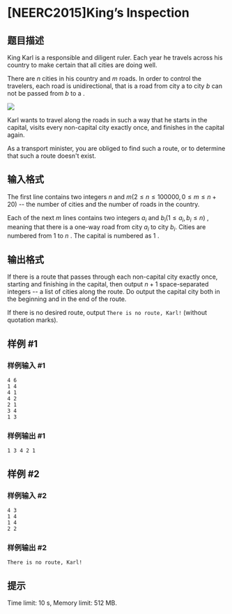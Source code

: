 # [NEERC2015]King’s Inspection

## 题目描述



King Karl is a responsible and diligent ruler. Each year he travels across his country to make certain that all cities are doing well.

There are $n$ cities in his country and $m$ roads. In order to control the travelers, each road is unidirectional, that is a road from city a to city $b$ can not be passed from $b$ to a .

![](https://onlinejudgeimages.s3-ap-northeast-1.amazonaws.com/problem/11745/1.png)

Karl wants to travel along the roads in such a way that he starts in the capital, visits every non-capital city exactly once, and finishes in the capital again.

As a transport minister, you are obliged to find such a route, or to determine that such a route doesn't exist.



## 输入格式



The first line contains two integers $n$ and $m (2 \le n \le 100 000 , 0 \le m \le n + 20)$ -- the number of cities and the number of roads in the country.

Each of the next $m$ lines contains two integers $a_{i}$ and $b_{i} (1 \le a_{i}, b_{i} \le n)$ , meaning that there is a one-way road from city $a_{i}$ to city $b_{i}.$ Cities are numbered from $1$ to $n$ . The capital is numbered as $1$ .



## 输出格式



If there is a route that passes through each non-capital city exactly once, starting and finishing in the capital, then output $n + 1$ space-separated integers -- a list of cities along the route. Do output the capital city both in the beginning and in the end of the route.

If there is no desired route, output `There is no route, Karl!` (without quotation marks).



## 样例 #1

### 样例输入 #1
```
4 6
1 4
4 1
4 2
2 1
3 4
1 3
```

### 样例输出 #1

```
1 3 4 2 1
```

## 样例 #2

### 样例输入 #2
```
4 3
1 4
1 4
2 2
```

### 样例输出 #2

```
There is no route, Karl!
```

## 提示

Time limit: 10 s, Memory limit: 512 MB. 


